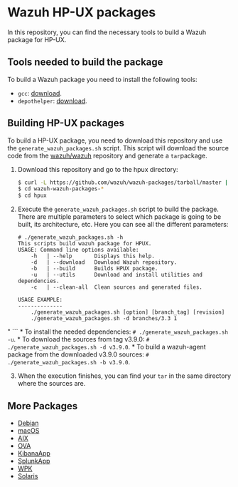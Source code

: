 Wazuh HP-UX packages
==================

In this repository, you can find the necessary tools to build a Wazuh package for HP-UX.

## Tools needed to build the package

To build a Wazuh package you need to install the following tools:
  - `gcc`: [download](http://hpux.connect.org.uk/hppd/cgi-bin/search?term=gcc&Search=Search).
  - `depothelper`: [download](http://hpux.connect.org.uk/hppd/hpux/Sysadmin/depothelper-2.20/).



## Building HP-UX packages

To build a HP-UX package, you need to download this repository and use the `generate_wazuh_packages.sh` script. This script will download the source code from the [wazuh/wazuh](https://github.com/wazuh/wazuh) repository and generate a `tar`package.

1. Download this repository and go to the hpux directory:
    ```bash
    $ curl -L https://github.com/wazuh/wazuh-packages/tarball/master | tar zx
    $ cd wazuh-wazuh-packages-*
    $ cd hpux
    ```

2. Execute the `generate_wazuh_packages.sh` script to build the package. There are multiple parameters to select which package is going to be built, its architecture, etc. Here you can see all the different parameters:
    ```shellsession
    # ./generate_wazuh_packages.sh -h
    This scripts build wazuh package for HPUX.
    USAGE: Command line options available:
        -h   | --help       Displays this help.
        -d   | --download   Download Wazuh repository.
        -b   | --build      Builds HPUX package.
        -u   | --utils      Download and install utilities and dependencies.
        -c   | --clean-all  Clean sources and generated files.

    USAGE EXAMPLE:
    --------------
        ./generate_wazuh_packages.sh [option] [branch_tag] [revision]
        ./generate_wazuh_packages.sh -d branches/3.3 1
  "
    ```
    * To install the needed dependencies:
        `# ./generate_wazuh_packages.sh -u`.
    * To download the sources from tag v3.9.0:
        `# ./generate_wazuh_packages.sh -d v3.9.0`.
    * To build a wazuh-agent package from the downloaded v3.9.0 sources:
        `# ./generate_wazuh_packages.sh -b v3.9.0`.

3. When the execution finishes, you can find your `tar` in the same directory where the sources are.

## More Packages

- [Debian](/debs/README.md)
- [macOS](/macos/README.md)
- [AIX](/aix/README.md)
- [OVA](/ova/README.md)
- [KibanaApp](/wazuhapp/README.md)
- [SplunkApp](/splunkapp/README.md)
- [WPK](/wpk/README.md)
- [Solaris](/solaris/README.md)
